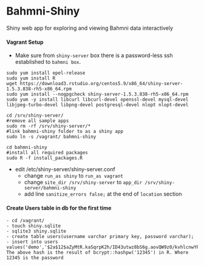 # Bahmni-Shiny
Shiny web app for exploring and viewing Bahmni data interactively

#### Vagrant Setup

* Make sure from `shiny-server` box there is a password-less ssh established to `bahmni box`.

``` 
sudo yum install epel-release
sudo yum install R
wget https://download3.rstudio.org/centos5.9/x86_64/shiny-server-1.5.3.838-rh5-x86_64.rpm
sudo yum install --nogpgcheck shiny-server-1.5.3.838-rh5-x86_64.rpm
sudo yum -y install libcurl libcurl-devel openssl-devel mysql-devel libjpeg-turbo-devel libpng-devel postgresql-devel nlopt nlopt-devel

cd /srv/shiny-server/
#remove all sample apps
sudo rm -rf /srv/shiny-server/*
#link bahmni-shiny folder to as a shiny app
sudo ln -s /vagrant/ bahmni-shiny

cd bahmni-shiny
#install all required packages
sudo R -f install_packages.R
```

* edit /etc/shiny-server/shiny-server.conf
    - change `run_as shiny` to `run_as vagrant` 
	- change 
		`site_dir /srv/shiny-server` to `app_dir /srv/shiny-server/bahmni-shiny`
	- add line `sanitize_errors false;` at the end of `location` section

#### Create Users table in db for the first time
	- cd /vagrant/
	- touch shiny.sqlite
	- sqlite3 shiny.sqlite
	- create table users(username varchar primary key, password varchar);
	- insert into users values('demo','$2a$12$aZyMtR.kaSqrpK2h/ID43utwz8bS6g.aovQW9z0/kvhlcnwYPfsfe');
	The above hash is the result of bcrypt::hashpw('12345') in R. Where 12345 is the password


